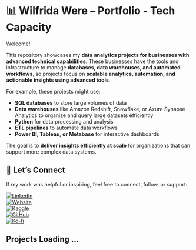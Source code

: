 # 📊 Wilfrida Were – Portfolio - Tech Capacity

Welcome!  

This repository showcases my **data analytics projects for businesses with advanced technical capabilities**. These businesses have the tools and infrastructure to manage **databases, data warehouses, and automated workflows**, so projects focus on **scalable analytics, automation, and actionable insights using advanced tools**.

For example, these projects might use:

- **SQL databases** to store large volumes of data  
- **Data warehouses** like Amazon Redshift, Snowflake, or Azure Synapse Analytics to organize and query large datasets efficiently  
- **Python** for data processing and analysis  
- **ETL pipelines** to automate data workflows  
- **Power BI, Tableau, or Metabase** for interactive dashboards  

The goal is to **deliver insights efficiently at scale** for organizations that can support more complex data systems.


## 🔗 Let’s Connect  

If my work was helpful or inspiring, feel free to connect, follow, or support:  

[![LinkedIn](https://img.shields.io/badge/LinkedIn-Connect-blue?style=flat&logo=linkedin)](https://linkedin.com/in/wilfridawere/)  
[![Website](https://img.shields.io/badge/Website-Visit-orange?style=flat&logo=google-chrome)](https://www.wilfridawere.com/)  
[![Kaggle](https://img.shields.io/badge/Kaggle-Follow-blue?style=flat&logo=kaggle)](https://kaggle.com/wilfridawere)  
[![GitHub](https://img.shields.io/badge/GitHub-Projects-black?style=flat&logo=github)](https://github.com/Wilfrida-Were)  
[![Ko-fi](https://img.shields.io/badge/Ko--fi-Support-red?style=flat&logo=ko-fi)](https://ko-fi.com/wilfridawere/) 


## Projects Loading ...

